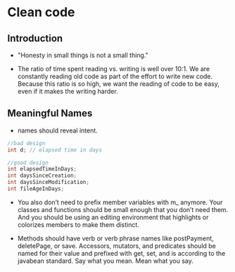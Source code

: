 # Clean code

## Introduction

- "Honesty in small things is not a small thing."

- The ratio of time spent reading vs. writing is well over 10:1. We are constantly reading old code as part of the effort to write new code.
Because this ratio is so high, we want the reading of code to be easy, even if it makes the writing harder.

## Meaningful Names

- names should reveal intent.

```java
//bad design
int d; // elapsed time in days

//good design
int elapsedTimeInDays; 
int daysSinceCreation; 
int daysSinceModification; 
int fileAgeInDays;
```

- You also don’t need to prefix member variables with m_ anymore. Your classes and functions should be small enough that you don’t need them. And you should be using an editing environment that highlights or colorizes members to make them distinct.

- Methods should have verb or verb phrase names like postPayment, deletePage, or save. Accessors, mutators, and predicates should be named for their value and prefixed with get, set, and is according to the javabean standard.
Say what you mean. Mean what you say.
